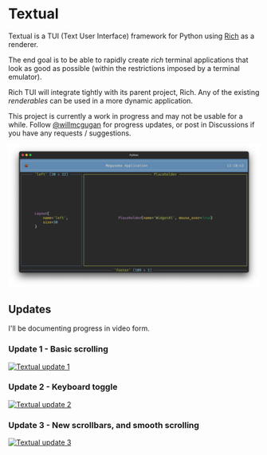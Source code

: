 # Textual

Textual is a TUI (Text User Interface) framework for Python using [Rich](https://github.com/willmcgugan/rich) as a renderer.

The end goal is to be able to rapidly create *rich* terminal applications that look as good as possible (within the restrictions imposed by a terminal emulator).

Rich TUI will integrate tightly with its parent project, Rich. Any of the existing *renderables* can be used in a more dynamic application.

This project is currently a work in progress and may not be usable for a while. Follow [@willmcgugan](https://twitter.com/willmcgugan) for progress updates, or post in Discussions if you have any requests / suggestions. 

![screenshot](./imgs/rich-tui.png)


## Updates

I'll be documenting progress in video form.

### Update 1 - Basic scrolling

[![Textual update 1](http://img.youtube.com/vi/zNW7U36GHlU/0.jpg)](http://www.youtube.com/watch?v=zNW7U36GHlU)

### Update 2 - Keyboard toggle

[![Textual update 2](http://img.youtube.com/vi/bTYeFOVNXDI/0.jpg)](http://www.youtube.com/watch?v=bTYeFOVNXDI)

### Update 3 - New scrollbars, and smooth scrolling

[![Textual update 3](http://img.youtube.com/vi/4LVl3ClrXIs/0.jpg)](http://www.youtube.com/watch?v=4LVl3ClrXIs)
